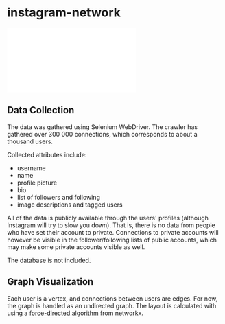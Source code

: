 # instagram-network

![graph](pics/force-directed8.pdf)

## Data Collection
The data was gathered using Selenium WebDriver. The crawler has gathered over 300 000 connections, which corresponds to about a thousand users.

Collected attributes include:
<ul>
<li>username</li>
<li>name</li>
<li>profile picture</li>
<li>bio</li>
<li>list of followers and following</li>
<li>image descriptions and tagged users</li>
</ul>

All of the data is publicly available through the users' profiles (although Instagram will try to slow you down). That is, there is no data from people who have set their account to private. Connections to private accounts will however be visible in the follower/following lists of public accounts, which may make some private accounts visible as well. 

The database is not included. 

## Graph Visualization
Each user is a vertex, and connections between users are edges. For now, the graph is handled as an undirected graph. The layout is calculated with using a [force-directed algorithm](https://networkx.org/documentation/stable/reference/generated/networkx.drawing.layout.spring_layout.html#networkx.drawing.layout.spring_layout) from networkx. 
